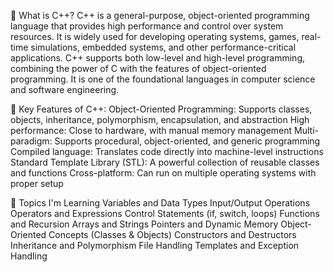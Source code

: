 📘 What is C++?
C++ is a general-purpose, object-oriented programming language that provides high performance and control over system resources. It is widely used for developing operating systems, games, real-time simulations, embedded systems, and other performance-critical applications.
C++ supports both low-level and high-level programming, combining the power of C with the features of object-oriented programming.
It is one of the foundational languages in computer science and software engineering.

🔑 Key Features of C++:
Object-Oriented Programming: Supports classes, objects, inheritance, polymorphism, encapsulation, and abstraction
High performance: Close to hardware, with manual memory management
Multi-paradigm: Supports procedural, object-oriented, and generic programming
Compiled language: Translates code directly into machine-level instructions
Standard Template Library (STL): A powerful collection of reusable classes and functions
Cross-platform: Can run on multiple operating systems with proper setup

🧠 Topics I'm Learning
Variables and Data Types
Input/Output Operations
Operators and Expressions
Control Statements (if, switch, loops)
Functions and Recursion
Arrays and Strings
Pointers and Dynamic Memory
Object-Oriented Concepts (Classes & Objects)
Constructors and Destructors
Inheritance and Polymorphism
File Handling
Templates and Exception Handling

